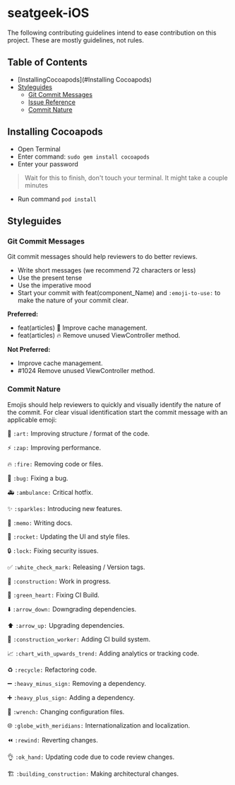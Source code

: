# seatgeek-iOS

 The following contributing guidelines intend to ease contribution on this project. These are mostly guidelines, not rules.

## Table of Contents
* [InstallingCocoapods](#Installing Cocoapods)
* [Styleguides](#styleguides)
	* [Git Commit Messages](#git-commit-messages)
	* [Issue Reference](#issue-reference)
	* [Commit Nature](#commit-nature)

## Installing Cocoapods

- Open Terminal
- Enter command: `sudo gem install cocoapods`
- Enter your password

> Wait for this to finish, don't touch your terminal.  It might take a couple minutes

- Run command `pod install`
## Styleguides

### Git Commit Messages

Git commit messages should help reviewers to do better reviews.

* Write short messages (we recommend 72 characters or less)
* Use the present tense
* Use the imperative mood
* Start your commit with feat(component_Name) and `:emoji-to-use:` to make the nature of your commit clear.

**Preferred:**

- feat(articles) 🎨 Improve cache management.
- feat(articles) 🔥 Remove unused ViewController method.


**Not Preferred:**

- Improve cache management.
- #1024 Remove unused ViewController method.


### Commit Nature

Emojis should help reviewers to quickly and visually identify the nature of the commit. For clear visual identification start the commit message with an applicable emoji:

🎨
`:art:`
Improving structure / format of the code.

⚡️
`:zap:`
Improving performance.

🔥
`:fire:`
Removing code or files.

🐛
`:bug:`
Fixing a bug.

🚑
`:ambulance:`
Critical hotfix.

✨
`:sparkles:`
Introducing new features.

📝
`:memo:`
Writing docs.

🚀
`:rocket:`
Updating the UI and style files.

🔒
`:lock:`
Fixing security issues.

✅
`:white_check_mark:`
Releasing / Version tags.

🚧
`:construction:`
Work in progress.

💚
`:green_heart:`
Fixing CI Build.

⬇️
`:arrow_down:`
Downgrading dependencies.

⬆️
`:arrow_up:`
Upgrading dependencies.

👷
`:construction_worker:`
Adding CI build system.

📈
`:chart_with_upwards_trend:`
Adding analytics or tracking code.

♻️
`:recycle:`
Refactoring code.

➖
`:heavy_minus_sign:`
Removing a dependency.

➕
`:heavy_plus_sign:`
Adding a dependency.

🔧
`:wrench:`
Changing configuration files.

🌐
`:globe_with_meridians:`
Internationalization and localization.

⏪
`:rewind:`
Reverting changes.

👌
`:ok_hand:`
Updating code due to code review changes.

🏗
`:building_construction:`
Making architectural changes.
